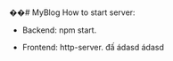 ��#   M y B l o g 
 
How to start server: 

- Backend: npm start.

- Frontend: http-server.
  đấ
  ádasd
  ádasd
  
